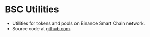 # BSC Utilities

* Utilities for tokens and pools on Binance Smart Chain network.
* Source code at [github.com](https://github.com/kevin-leptons/bsc_util).
